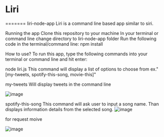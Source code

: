 # Liri


=======
liri-node-app
Liri is a command line based app similar to siri.

Running the app
Clone this repository to your machine In your terminal or command line change directory to liri-node-app folder Run the following code in the terminal/command line: npm install

How to use?
To run this app, type the following commands into your terminal or command line and hit enter:

node liri.js This command will display a list of options to choose from ex."[my-tweets, spotify-this-song, movie-this]" 






my-tweets Will display tweets in the command line 

![image](Liri/pic1.png)


spotify-this-song This command will ask user to input a song name. Than displays information details from the selected song. 
![image](Liri/pic3.png)


for request moive 

![image](Liri/pic3.png)

